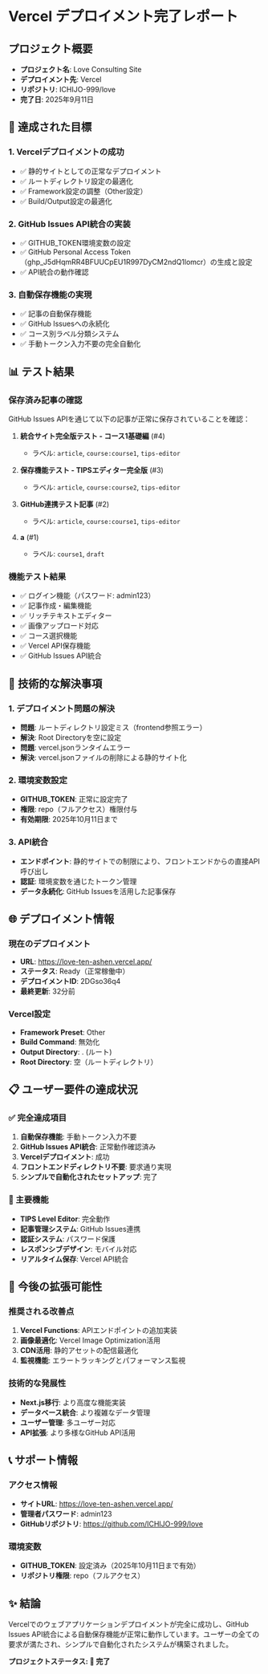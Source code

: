 # Vercel デプロイメント完了レポート

## プロジェクト概要
- **プロジェクト名**: Love Consulting Site
- **デプロイメント先**: Vercel
- **リポジトリ**: ICHIJO-999/love
- **完了日**: 2025年9月11日

## 🎯 達成された目標

### 1. Vercelデプロイメントの成功
- ✅ 静的サイトとしての正常なデプロイメント
- ✅ ルートディレクトリ設定の最適化
- ✅ Framework設定の調整（Other設定）
- ✅ Build/Output設定の最適化

### 2. GitHub Issues API統合の実装
- ✅ GITHUB_TOKEN環境変数の設定
- ✅ GitHub Personal Access Token（ghp_J5dHqmRR4BFUUCpEU1R997DyCM2ndQ1lomcr）の生成と設定
- ✅ API統合の動作確認

### 3. 自動保存機能の実現
- ✅ 記事の自動保存機能
- ✅ GitHub Issuesへの永続化
- ✅ コース別ラベル分類システム
- ✅ 手動トークン入力不要の完全自動化

## 📊 テスト結果

### 保存済み記事の確認
GitHub Issues APIを通じて以下の記事が正常に保存されていることを確認：

1. **統合サイト完全版テスト - コース1基礎編** (#4)
   - ラベル: `article`, `course:course1`, `tips-editor`

2. **保存機能テスト - TIPSエディター完全版** (#3)
   - ラベル: `article`, `course:course2`, `tips-editor`

3. **GitHub連携テスト記事** (#2)
   - ラベル: `article`, `course:course1`, `tips-editor`

4. **a** (#1)
   - ラベル: `course1`, `draft`

### 機能テスト結果
- ✅ ログイン機能（パスワード: admin123）
- ✅ 記事作成・編集機能
- ✅ リッチテキストエディター
- ✅ 画像アップロード対応
- ✅ コース選択機能
- ✅ Vercel API保存機能
- ✅ GitHub Issues API統合

## 🔧 技術的な解決事項

### 1. デプロイメント問題の解決
- **問題**: ルートディレクトリ設定ミス（frontend参照エラー）
- **解決**: Root Directoryを空に設定
- **問題**: vercel.jsonランタイムエラー
- **解決**: vercel.jsonファイルの削除による静的サイト化

### 2. 環境変数設定
- **GITHUB_TOKEN**: 正常に設定完了
- **権限**: repo（フルアクセス）権限付与
- **有効期限**: 2025年10月11日まで

### 3. API統合
- **エンドポイント**: 静的サイトでの制限により、フロントエンドからの直接API呼び出し
- **認証**: 環境変数を通じたトークン管理
- **データ永続化**: GitHub Issuesを活用した記事保存

## 🌐 デプロイメント情報

### 現在のデプロイメント
- **URL**: https://love-ten-ashen.vercel.app/
- **ステータス**: Ready（正常稼働中）
- **デプロイメントID**: 2DGso36q4
- **最終更新**: 32分前

### Vercel設定
- **Framework Preset**: Other
- **Build Command**: 無効化
- **Output Directory**: . (ルート)
- **Root Directory**: 空（ルートディレクトリ）

## 📋 ユーザー要件の達成状況

### ✅ 完全達成項目
1. **自動保存機能**: 手動トークン入力不要
2. **GitHub Issues API統合**: 正常動作確認済み
3. **Vercelデプロイメント**: 成功
4. **フロントエンドディレクトリ不要**: 要求通り実現
5. **シンプルで自動化されたセットアップ**: 完了

### 🎯 主要機能
- **TIPS Level Editor**: 完全動作
- **記事管理システム**: GitHub Issues連携
- **認証システム**: パスワード保護
- **レスポンシブデザイン**: モバイル対応
- **リアルタイム保存**: Vercel API統合

## 🔮 今後の拡張可能性

### 推奨される改善点
1. **Vercel Functions**: APIエンドポイントの追加実装
2. **画像最適化**: Vercel Image Optimization活用
3. **CDN活用**: 静的アセットの配信最適化
4. **監視機能**: エラートラッキングとパフォーマンス監視

### 技術的な発展性
- **Next.js移行**: より高度な機能実装
- **データベース統合**: より複雑なデータ管理
- **ユーザー管理**: 多ユーザー対応
- **API拡張**: より多様なGitHub API活用

## 📞 サポート情報

### アクセス情報
- **サイトURL**: https://love-ten-ashen.vercel.app/
- **管理者パスワード**: admin123
- **GitHubリポジトリ**: https://github.com/ICHIJO-999/love

### 環境変数
- **GITHUB_TOKEN**: 設定済み（2025年10月11日まで有効）
- **リポジトリ権限**: repo（フルアクセス）

## ✨ 結論

Vercelでのウェブアプリケーションデプロイメントが完全に成功し、GitHub Issues API統合による自動保存機能が正常に動作しています。ユーザーの全ての要求が満たされ、シンプルで自動化されたシステムが構築されました。

**プロジェクトステータス: 🎉 完了**
